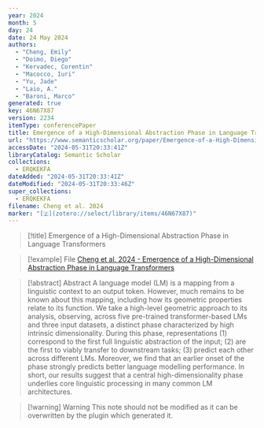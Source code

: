 ```yaml
---
year: 2024
month: 5
day: 24
date: 24 May 2024
authors:
  - "Cheng, Emily"
  - "Doimo, Diego"
  - "Kervadec, Corentin"
  - "Macocco, Iuri"
  - "Yu, Jade"
  - "Laio, A."
  - "Baroni, Marco"
generated: true
key: 46N67X87
version: 2234
itemType: conferencePaper
title: Emergence of a High-Dimensional Abstraction Phase in Language Transformers
url: "https://www.semanticscholar.org/paper/Emergence-of-a-High-Dimensional-Abstraction-Phase-Cheng-Doimo/143224cc71d29805bf792a4576cdbfe1f60bd52b"
accessDate: "2024-05-31T20:33:41Z"
libraryCatalog: Semantic Scholar
collections:
  - ERQKEKFA
dateAdded: "2024-05-31T20:33:41Z"
dateModified: "2024-05-31T20:33:46Z"
super_collections:
  - ERQKEKFA
filename: Cheng et al. 2024
marker: "[🇿](zotero://select/library/items/46N67X87)"
---
```


> [!title] Emergence of a High-Dimensional Abstraction Phase in Language Transformers

> [!example] File
> [Cheng et al. 2024 - Emergence of a High-Dimensional Abstraction Phase in Language Transformers](/Papers/PDFs/Cheng%20et%20al.%202024%20-%20Emergence%20of%20a%20High-Dimensional%20Abstraction%20Phase%20in%20Language%20Transformers.pdf)

> [!abstract] Abstract
> A language model (LM) is a mapping from a linguistic context to an output token. However, much remains to be known about this mapping, including how its geometric properties relate to its function. We take a high-level geometric approach to its analysis, observing, across five pre-trained transformer-based LMs and three input datasets, a distinct phase characterized by high intrinsic dimensionality. During this phase, representations (1) correspond to the first full linguistic abstraction of the input; (2) are the first to viably transfer to downstream tasks; (3) predict each other across different LMs. Moreover, we find that an earlier onset of the phase strongly predicts better language modelling performance. In short, our results suggest that a central high-dimensionality phase underlies core linguistic processing in many common LM architectures.

>[!warning] Warning
> This note should not be modified as it can be overwritten by the plugin which generated it.

